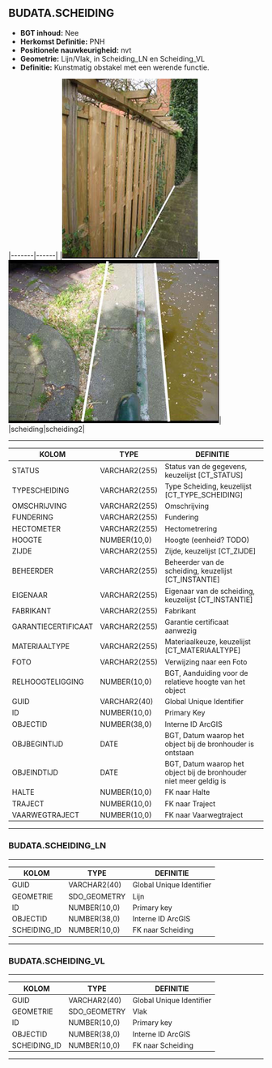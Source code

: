﻿## BUDATA.SCHEIDING


* __BGT inhoud:__ Nee
* __Herkomst Definitie:__ PNH
* __Positionele nauwkeurigheid:__ nvt
* __Geometrie:__ Lijn/Vlak, in Scheiding_LN en Scheiding_VL
* __Definitie:__ Kunstmatig obstakel met een werende functie.

|-------|------|
|![scheiding](scheiding.png)|![scheiding2](scheiding2.png)|
|scheiding|scheiding2|

***

|KOLOM                           	|TYPE          	|DEFINITIE|
|------                          	|----          	|-----    |
|STATUS                          	|VARCHAR2(255) 	|Status van de gegevens, keuzelijst [CT_STATUS]|
|TYPESCHEIDING                   	|VARCHAR2(255) 	|Type Scheiding, keuzelijst [CT_TYPE_SCHEIDING]|
|OMSCHRIJVING                    	|VARCHAR2(255) 	|Omschrijving|
|FUNDERING                       	|VARCHAR2(255) 	|Fundering|
|HECTOMETER                      	|VARCHAR2(255) 	|Hectometrering|
|HOOGTE                          	|NUMBER(10,0)  	|Hoogte (eenheid? TODO)|
|ZIJDE                           	|VARCHAR2(255) 	|Zijde, keuzelijst [CT_ZIJDE]|
|BEHEERDER                       	|VARCHAR2(255) 	|Beheerder van de scheiding, keuzelijst [CT_INSTANTIE]|
|EIGENAAR                        	|VARCHAR2(255) 	|Eigenaar van de scheiding, keuzelijst [CT_INSTANTIE]|
|FABRIKANT							|VARCHAR2(255) 	|Fabrikant|
|GARANTIECERTIFICAAT				|VARCHAR2(255) 	|Garantie certificaat aanwezig|
|MATERIAALTYPE                   	|VARCHAR2(255) 	|Materiaalkeuze, keuzelijst [CT_MATERIAALTYPE]|
|FOTO								|VARCHAR2(255) 	|Verwijzing naar een Foto|
|RELHOOGTELIGGING                	|NUMBER(10,0)  	|BGT, Aanduiding voor de relatieve hoogte van het object|
|GUID                            	|VARCHAR2(40)  	|Global Unique Identifier|
|ID                              	|NUMBER(10,0)  	|Primary Key|
|OBJECTID                        	|NUMBER(38,0)   |Interne ID ArcGIS|
|OBJBEGINTIJD                    	|DATE          	|BGT, Datum waarop het object bij de bronhouder is ontstaan|
|OBJEINDTIJD                     	|DATE          	|BGT, Datum waarop het object bij de bronhouder niet meer geldig is|
|HALTE								|NUMBER(10,0)	|FK naar Halte|
|TRAJECT                         	|NUMBER(10,0)  	|FK naar Traject|
|VAARWEGTRAJECT                  	|NUMBER(10,0)  	|FK naar Vaarwegtraject|


***

### BUDATA.SCHEIDING_LN

***

|KOLOM                           	|TYPE          	|DEFINITIE|
|------                          	|----          	|-----    |
|GUID                            	|VARCHAR2(40)  	|Global Unique Identifier|
|GEOMETRIE                       	|SDO_GEOMETRY  	|Lijn|
|ID                         		|NUMBER(10,0)  	|Primary key|
|OBJECTID                        	|NUMBER(38,0)   |Interne ID ArcGIS|
|SCHEIDING_ID						|NUMBER(10,0)	|FK naar Scheiding|

***

### BUDATA.SCHEIDING_VL

***

|KOLOM                           	|TYPE          	|DEFINITIE|
|------                          	|----          	|-----    |
|GUID                            	|VARCHAR2(40)  	|Global Unique Identifier|
|GEOMETRIE                       	|SDO_GEOMETRY  	|Vlak|
|ID                         		|NUMBER(10,0)  	|Primary key|
|OBJECTID                        	|NUMBER(38,0)   |Interne ID ArcGIS|
|SCHEIDING_ID						|NUMBER(10,0)	|FK naar Scheiding|

***